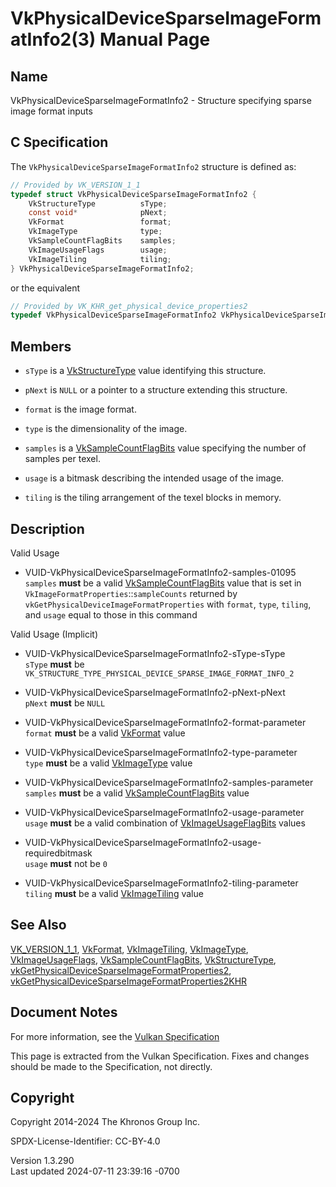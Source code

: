 # VkPhysicalDeviceSparseImageFormatInfo2(3) Manual Page

## Name

VkPhysicalDeviceSparseImageFormatInfo2 - Structure specifying sparse
image format inputs



## <a href="#_c_specification" class="anchor"></a>C Specification

The `VkPhysicalDeviceSparseImageFormatInfo2` structure is defined as:

``` c
// Provided by VK_VERSION_1_1
typedef struct VkPhysicalDeviceSparseImageFormatInfo2 {
    VkStructureType          sType;
    const void*              pNext;
    VkFormat                 format;
    VkImageType              type;
    VkSampleCountFlagBits    samples;
    VkImageUsageFlags        usage;
    VkImageTiling            tiling;
} VkPhysicalDeviceSparseImageFormatInfo2;
```

or the equivalent

``` c
// Provided by VK_KHR_get_physical_device_properties2
typedef VkPhysicalDeviceSparseImageFormatInfo2 VkPhysicalDeviceSparseImageFormatInfo2KHR;
```

## <a href="#_members" class="anchor"></a>Members

- `sType` is a [VkStructureType](https://registry.khronos.org/vulkan/specs/1.3-extensions/man/html/VkStructureType.html) value identifying
  this structure.

- `pNext` is `NULL` or a pointer to a structure extending this
  structure.

- `format` is the image format.

- `type` is the dimensionality of the image.

- `samples` is a [VkSampleCountFlagBits](https://registry.khronos.org/vulkan/specs/1.3-extensions/man/html/VkSampleCountFlagBits.html)
  value specifying the number of samples per texel.

- `usage` is a bitmask describing the intended usage of the image.

- `tiling` is the tiling arrangement of the texel blocks in memory.

## <a href="#_description" class="anchor"></a>Description

Valid Usage

- <a href="#VUID-VkPhysicalDeviceSparseImageFormatInfo2-samples-01095"
  id="VUID-VkPhysicalDeviceSparseImageFormatInfo2-samples-01095"></a>
  VUID-VkPhysicalDeviceSparseImageFormatInfo2-samples-01095  
  `samples` **must** be a valid
  [VkSampleCountFlagBits](https://registry.khronos.org/vulkan/specs/1.3-extensions/man/html/VkSampleCountFlagBits.html) value that is set
  in `VkImageFormatProperties`::`sampleCounts` returned by
  `vkGetPhysicalDeviceImageFormatProperties` with `format`, `type`,
  `tiling`, and `usage` equal to those in this command

Valid Usage (Implicit)

- <a href="#VUID-VkPhysicalDeviceSparseImageFormatInfo2-sType-sType"
  id="VUID-VkPhysicalDeviceSparseImageFormatInfo2-sType-sType"></a>
  VUID-VkPhysicalDeviceSparseImageFormatInfo2-sType-sType  
  `sType` **must** be
  `VK_STRUCTURE_TYPE_PHYSICAL_DEVICE_SPARSE_IMAGE_FORMAT_INFO_2`

- <a href="#VUID-VkPhysicalDeviceSparseImageFormatInfo2-pNext-pNext"
  id="VUID-VkPhysicalDeviceSparseImageFormatInfo2-pNext-pNext"></a>
  VUID-VkPhysicalDeviceSparseImageFormatInfo2-pNext-pNext  
  `pNext` **must** be `NULL`

- <a href="#VUID-VkPhysicalDeviceSparseImageFormatInfo2-format-parameter"
  id="VUID-VkPhysicalDeviceSparseImageFormatInfo2-format-parameter"></a>
  VUID-VkPhysicalDeviceSparseImageFormatInfo2-format-parameter  
  `format` **must** be a valid [VkFormat](https://registry.khronos.org/vulkan/specs/1.3-extensions/man/html/VkFormat.html) value

- <a href="#VUID-VkPhysicalDeviceSparseImageFormatInfo2-type-parameter"
  id="VUID-VkPhysicalDeviceSparseImageFormatInfo2-type-parameter"></a>
  VUID-VkPhysicalDeviceSparseImageFormatInfo2-type-parameter  
  `type` **must** be a valid [VkImageType](https://registry.khronos.org/vulkan/specs/1.3-extensions/man/html/VkImageType.html) value

- <a href="#VUID-VkPhysicalDeviceSparseImageFormatInfo2-samples-parameter"
  id="VUID-VkPhysicalDeviceSparseImageFormatInfo2-samples-parameter"></a>
  VUID-VkPhysicalDeviceSparseImageFormatInfo2-samples-parameter  
  `samples` **must** be a valid
  [VkSampleCountFlagBits](https://registry.khronos.org/vulkan/specs/1.3-extensions/man/html/VkSampleCountFlagBits.html) value

- <a href="#VUID-VkPhysicalDeviceSparseImageFormatInfo2-usage-parameter"
  id="VUID-VkPhysicalDeviceSparseImageFormatInfo2-usage-parameter"></a>
  VUID-VkPhysicalDeviceSparseImageFormatInfo2-usage-parameter  
  `usage` **must** be a valid combination of
  [VkImageUsageFlagBits](https://registry.khronos.org/vulkan/specs/1.3-extensions/man/html/VkImageUsageFlagBits.html) values

- <a
  href="#VUID-VkPhysicalDeviceSparseImageFormatInfo2-usage-requiredbitmask"
  id="VUID-VkPhysicalDeviceSparseImageFormatInfo2-usage-requiredbitmask"></a>
  VUID-VkPhysicalDeviceSparseImageFormatInfo2-usage-requiredbitmask  
  `usage` **must** not be `0`

- <a href="#VUID-VkPhysicalDeviceSparseImageFormatInfo2-tiling-parameter"
  id="VUID-VkPhysicalDeviceSparseImageFormatInfo2-tiling-parameter"></a>
  VUID-VkPhysicalDeviceSparseImageFormatInfo2-tiling-parameter  
  `tiling` **must** be a valid [VkImageTiling](https://registry.khronos.org/vulkan/specs/1.3-extensions/man/html/VkImageTiling.html) value

## <a href="#_see_also" class="anchor"></a>See Also

[VK_VERSION_1_1](https://registry.khronos.org/vulkan/specs/1.3-extensions/man/html/VK_VERSION_1_1.html), [VkFormat](https://registry.khronos.org/vulkan/specs/1.3-extensions/man/html/VkFormat.html),
[VkImageTiling](https://registry.khronos.org/vulkan/specs/1.3-extensions/man/html/VkImageTiling.html), [VkImageType](https://registry.khronos.org/vulkan/specs/1.3-extensions/man/html/VkImageType.html),
[VkImageUsageFlags](https://registry.khronos.org/vulkan/specs/1.3-extensions/man/html/VkImageUsageFlags.html),
[VkSampleCountFlagBits](https://registry.khronos.org/vulkan/specs/1.3-extensions/man/html/VkSampleCountFlagBits.html),
[VkStructureType](https://registry.khronos.org/vulkan/specs/1.3-extensions/man/html/VkStructureType.html),
[vkGetPhysicalDeviceSparseImageFormatProperties2](https://registry.khronos.org/vulkan/specs/1.3-extensions/man/html/vkGetPhysicalDeviceSparseImageFormatProperties2.html),
[vkGetPhysicalDeviceSparseImageFormatProperties2KHR](https://registry.khronos.org/vulkan/specs/1.3-extensions/man/html/vkGetPhysicalDeviceSparseImageFormatProperties2KHR.html)

## <a href="#_document_notes" class="anchor"></a>Document Notes

For more information, see the <a
href="https://registry.khronos.org/vulkan/specs/1.3-extensions/html/vkspec.html#VkPhysicalDeviceSparseImageFormatInfo2"
target="_blank" rel="noopener">Vulkan Specification</a>

This page is extracted from the Vulkan Specification. Fixes and changes
should be made to the Specification, not directly.

## <a href="#_copyright" class="anchor"></a>Copyright

Copyright 2014-2024 The Khronos Group Inc.

SPDX-License-Identifier: CC-BY-4.0

Version 1.3.290  
Last updated 2024-07-11 23:39:16 -0700
